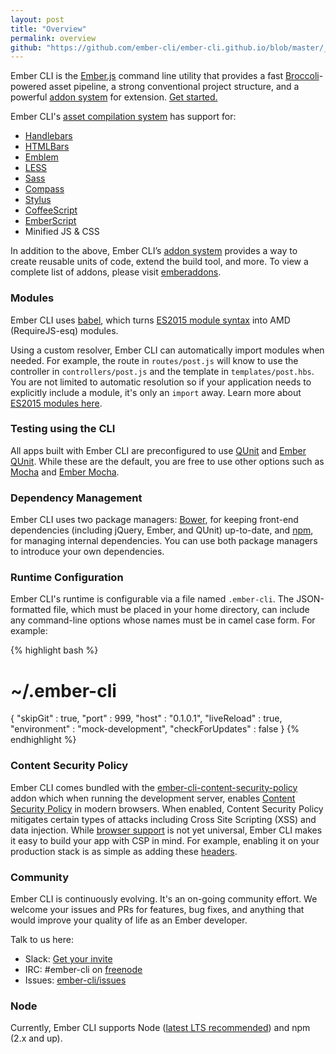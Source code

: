 ```yaml
---
layout: post
title: "Overview"
permalink: overview
github: "https://github.com/ember-cli/ember-cli.github.io/blob/master/_posts/2014-04-05-overview.md"
---
```


Ember CLI is the [Ember.js](http://emberjs.com) command line utility that
provides a fast [Broccoli](https://github.com/broccolijs/broccoli#broccoli)-powered
asset pipeline, a strong conventional project structure, and a powerful [addon
system](http://www.ember-cli.com/extending/#developing-addons-and-blueprints)
for extension. [Get started.](/user-guide/#getting-started)

Ember CLI's [asset compilation system](https://ember-cli.com/user-guide/#asset-compilation) has support for:

* [Handlebars](http://handlebarsjs.com/)
* [HTMLBars](https://github.com/tildeio/htmlbars/)
* [Emblem](http://emblemjs.com/)
* [LESS](http://lesscss.org/)
* [Sass](http://sass-lang.com/)
* [Compass](http://compass-style.org/)
* [Stylus](http://learnboost.github.io/stylus/)
* [CoffeeScript](http://coffeescript.org/)
* [EmberScript](http://emberscript.com/)
* Minified JS & CSS

In addition to the above, Ember CLI’s [addon
system](http://www.ember-cli.com/extending/#developing-addons-and-blueprints)
provides a way to create reusable units of code, extend the build tool, and
more. To view a complete list of addons, please visit
[emberaddons](http://www.emberaddons.com/).

### Modules

Ember CLI uses [babel](https://babeljs.io/),
which turns [ES2015 module syntax](http://jsmodules.io/)
into AMD (RequireJS-esq) modules.

Using a custom resolver, Ember CLI can automatically import modules when
needed. For example, the route in `routes/post.js` will know to use the
controller in `controllers/post.js` and the template in `templates/post.hbs`.
You are not limited to automatic resolution so if your application needs to
explicitly include a module, it's only an `import` away. Learn more about
[ES2015 modules here](http://jsmodules.io/).

### Testing using the CLI

All apps built with Ember CLI are preconfigured to use
[QUnit](http://qunitjs.com/) and [Ember
QUnit](https://github.com/rwjblue/ember-qunit). While these are the default,
you are free to use other options such as [Mocha](https://mochajs.org/) and
[Ember Mocha](https://github.com/switchfly/ember-cli-mocha/).

### Dependency Management

Ember CLI uses two package managers: [Bower](http://bower.io/), for keeping
front-end dependencies (including jQuery, Ember, and QUnit) up-to-date, and
[npm](http://npmjs.org), for managing internal dependencies. You can use both
package managers to introduce your own dependencies.

### Runtime Configuration

Ember CLI's runtime is configurable via a file named `.ember-cli`.  The
JSON-formatted file, which must be placed in your home directory, can include
any command-line options whose names must be in camel case form. For example:

{% highlight bash %}
# ~/.ember-cli
{
  "skipGit" : true,
  "port" : 999,
  "host" : "0.1.0.1",
  "liveReload" : true,
  "environment" : "mock-development",
  "checkForUpdates" : false
}
{% endhighlight %}

### Content Security Policy

Ember CLI comes bundled with the
[ember-cli-content-security-policy](https://github.com/rwjblue/ember-cli-content-security-policy/)
addon which when running the development server, enables [Content Security
Policy](http://content-security-policy.com/) in modern browsers. When enabled,
Content Security Policy mitigates certain types of attacks including Cross Site
Scripting (XSS) and data injection. While [browser
support](http://caniuse.com/#feat=contentsecuritypolicy) is not yet universal,
Ember CLI makes it easy to build your app with CSP in mind. For example,
enabling it on your production stack is as simple as adding these
[headers](/user-guide/#content-security-policy).

### Community

Ember CLI is continuously evolving. It's an on-going community effort. We
welcome your issues and PRs for features, bug fixes, and anything that would
improve your quality of life as an Ember developer.

Talk to us here:

* Slack: [Get your invite](https://ember-community-slackin.herokuapp.com)
* IRC: #ember-cli on [freenode](http://webchat.freenode.net/)
* Issues: [ember-cli/issues](https://github.com/ember-cli/ember-cli/issues)

### Node

Currently, Ember CLI supports Node ([latest LTS recommended](https://nodejs.org/en/download/)) and npm (2.x and up).

